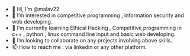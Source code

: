 - 👋 Hi, I’m @malav22
- 👀 I’m interested in competitive programming , information security and web developing.
- 🌱 I’m currently learning Ethical Hacking , Competitive programming in c++ , python , linux command line input and basic web developing.
- 💞️ I’m looking to collaborate on any projects involving above skills.
- 📫 How to reach me : via linkedin or any other platform.

<!---
malav22/malav22 is a ✨ special ✨ repository because its `README.md` (this file) appears on your GitHub profile.
You can click the Preview link to take a look at your changes.
--->
